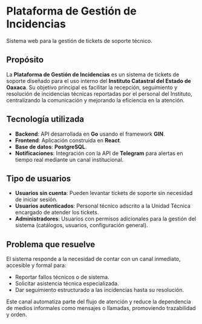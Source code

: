 # Plataforma de Gestión de Incidencias

Sistema web para la gestión de tickets de soporte técnico.  

## Propósito

La **Plataforma de Gestión de Incidencias** es un sistema de tickets de soporte diseñado para el uso interno del **Instituto Catastral del Estado de Oaxaca**. Su objetivo principal es facilitar la recepción, seguimiento y resolución de incidencias técnicas reportadas por el personal del Instituto, centralizando la comunicación y mejorando la eficiencia en la atención.

## Tecnología utilizada

- **Backend**: API desarrollada en **Go** usando el framework **GIN**.
- **Frontend**: Aplicación construida en **React**.
- **Base de datos**: **PostgreSQL**.
- **Notificaciones**: Integración con la API de **Telegram** para alertas en tiempo real mediante un canal institucional.

## Tipo de usuarios

- **Usuarios sin cuenta**: Pueden levantar tickets de soporte sin necesidad de iniciar sesión.
- **Usuarios autenticados**: Personal técnico adscrito a la Unidad Técnica encargado de atender los tickets.
- **Administradores**: Usuarios con permisos adicionales para la gestión del sistema (catálogos, usuarios, configuración general).

## Problema que resuelve

El sistema responde a la necesidad de contar con un canal inmediato, accesible y formal para:

- Reportar fallos técnicos o de sistema.
- Solicitar asistencia técnica especializada.
- Dar seguimiento estructurado a las incidencias hasta su resolución.

Este canal automatiza parte del flujo de atención y reduce la dependencia de medios informales como mensajes o llamadas, promoviendo trazabilidad y orden.
